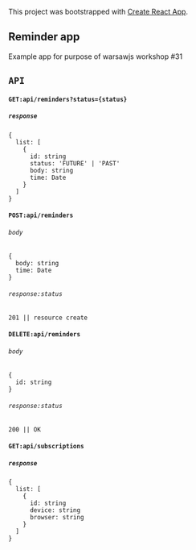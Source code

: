 This project was bootstrapped with [Create React App](https://github.com/facebook/create-react-app).

## Reminder app

Example app for purpose of warsawjs workshop #31

## `API`

#### `GET:api/reminders?status={status}`
##### `response`

```
{
  list: [
    {
      id: string
      status: 'FUTURE' | 'PAST'
      body: string
      time: Date
    }
  ]
}
```

#### `POST:api/reminders`
###### `body`

```
{
  body: string
  time: Date
}

```

###### `response:status`

```
201 || resource create
```


#### `DELETE:api/reminders`
###### `body`

```
{
  id: string
}

```

###### `response:status`

```
200 || OK
```

#### `GET:api/subscriptions`
##### `response`

```
{
  list: [
    {
      id: string
      device: string
      browser: string
    }
  ]
}
```
